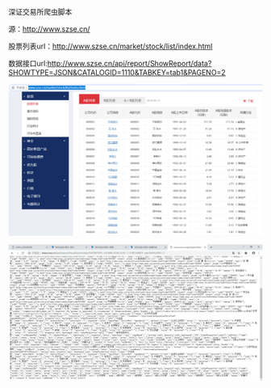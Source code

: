 深证交易所爬虫脚本

源：http://www.szse.cn/

股票列表url：http://www.szse.cn/market/stock/list/index.html

数据接口url:http://www.szse.cn/api/report/ShowReport/data?SHOWTYPE=JSON&CATALOGID=1110&TABKEY=tab1&PAGENO=2


![深证股票截图](.\test\\深证股票截图.png)

![深证股票数据接口页面截图](.\test\\深证股票数据接口页面截图.png)
